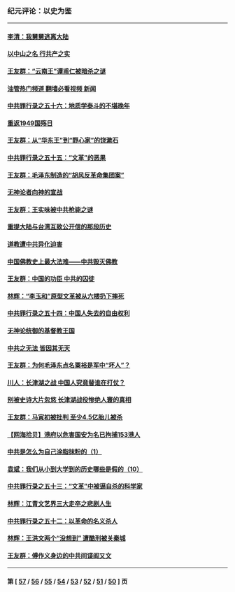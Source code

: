 ### 纪元评论：以史为鉴
---
#### [李清：我舅舅逃离大陆](../../pages/nsc1028/n13343329.md?11100330) 
#### [以中山之名 行共产之实](../../pages/nsc1028/n13346437.md?11100330) 
#### [王友群：“云南王”谭甫仁被暗杀之谜](../../pages/nsc1028/n13357123.md?11100330) 
#### [油管热门频道 翻墙必看视频 新闻](ok?11100330)
#### [中共罪行录之五十六：地质学泰斗的不堪晚年](../../pages/nsc1028/n13355675.md?11100330) 
#### [重返1949国殇日](../../pages/nsc1028/n13346372.md?11100330) 
#### [王友群：从“华东王”到“野心家”的饶漱石](../../pages/nsc1028/n13346037.md?11100330) 
#### [中共罪行录之五十五：“文革”的恶果](../../pages/nsc1028/n13324062.md?11100330) 
#### [王友群：毛泽东制造的“胡风反革命集团案”](../../pages/nsc1028/n13324909.md?11100330) 
#### [无神论者向神的宣战](../../pages/nsc1028/n13281535.md?11100330) 
#### [王友群：王实味被中共枪毙之谜](../../pages/nsc1028/n13307502.md?11100330) 
#### [重提大陆与台湾互致公开信的那段历史](../../pages/nsc1028/n13305095.md?11100330) 
#### [道教遭中共异化迫害](../../pages/nsc1028/n13281463.md?11100330) 
#### [中国佛教史上最大法难——中共毁灭佛教](../../pages/nsc1028/n13281397.md?11100330) 
#### [王友群：中国的功臣 中共的囚徒](../../pages/nsc1028/n13291790.md?11100330) 
#### [林辉：“李玉和”原型文革被从六楼扔下摔死](../../pages/nsc1028/n13291564.md?11100330) 
#### [中共罪行录之五十四：中国人失去的自由权利](../../pages/nsc1028/n13290123.md?11100330) 
#### [无神论统御的基督教王国](../../pages/nsc1028/n13281280.md?11100330) 
#### [中共之无法 皆因其无天](../../pages/nsc1028/n13281088.md?11100330) 
#### [王友群：为何毛泽东点名粟裕是军中“坏人”？](../../pages/nsc1028/n13279118.md?11100330) 
#### [川人：长津湖之战 中国人究竟替谁在打仗？](../../pages/nsc1028/n13279096.md?11100330) 
#### [别被史诗大片忽悠 长津湖战役惨绝人寰的真相](../../pages/nsc1028/n13279023.md?11100330) 
#### [王友群：马寅初被批判 至少4.5亿胎儿被杀](../../pages/nsc1028/n13260313.md?11100330) 
#### [【网海拾贝】港府以危害国安为名已拘捕153港人](../../pages/nsc1028/n13257369.md?11100330) 
#### [中共是怎么为自己涂脂抹粉的（1）](../../pages/nsc1028/n13257311.md?11100330) 
#### [袁斌：我们从小到大学到的历史哪些是假的（10）](../../pages/nsc1028/n13252177.md?11100330) 
#### [中共罪行录之五十三：“文革”中被逼自杀的科学家](../../pages/nsc1028/n13249512.md?11100330) 
#### [林辉：江青文艺界三大走卒之悲剧人生](../../pages/nsc1028/n13248164.md?11100330) 
#### [中共罪行录之五十二：以革命的名义杀人](../../pages/nsc1028/n13247326.md?11100330) 
#### [林辉：王洪文两个“没想到” 遭酷刑被关秦城](../../pages/nsc1028/n13244136.md?11100330) 
#### [王友群：傅作义身边的中共间谍阎又文](../../pages/nsc1028/n13244038.md?11100330) 

---
#### 第 [ [57](./57.md?11100330) / [56](./56.md?11100330) / [55](./55.md?11100330) / [54](./54.md?11100330) / [53](./53.md?11100330) / [52](./52.md?11100330) / [51](./51.md?11100330) / [50](./50.md?11100330) ] 页
